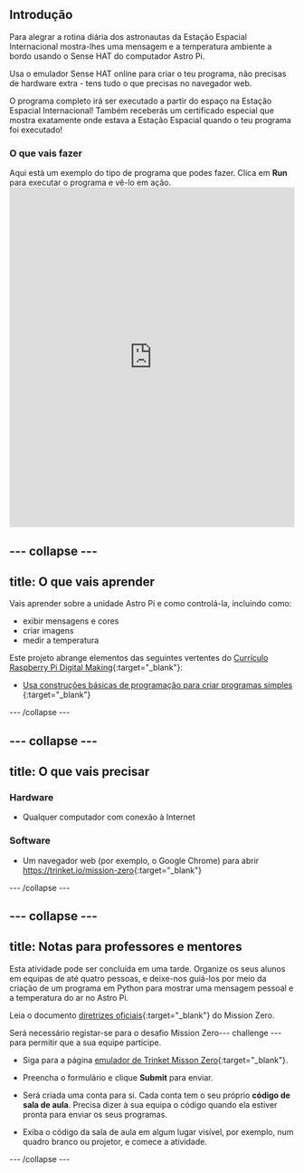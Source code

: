 ## Introdução

Para alegrar a rotina diária dos astronautas da Estação Espacial Internacional mostra-lhes uma mensagem e a temperatura ambiente a bordo usando o Sense HAT do computador Astro Pi.

Usa o emulador Sense HAT online para criar o teu programa, não precisas de hardware extra - tens tudo o que precisas no navegador web.

O programa completo irá ser executado a partir do espaço na Estação Espacial Internacional! Também receberás um certificado especial que mostra exatamente onde estava a Estação Espacial quando o teu programa foi executado!

### O que vais fazer

Aqui está um exemplo do tipo de programa que podes fazer. Clica em **Run** para executar o programa e vê-lo em ação. <iframe src="https://trinket.io/embed/python/069f6138f7?outputOnly=true&start=result" width="100%" height="600" frameborder="0" marginwidth="0" marginheight="0" allowfullscreen mark="crwd-mark"></iframe> 

--- collapse ---
---
title: O que vais aprender
---
Vais aprender sobre a unidade Astro Pi e como controlá-la, incluindo como:

+ exibir mensagens e cores
+ criar imagens
+ medir a temperatura

Este projeto abrange elementos das seguintes vertentes do [Currículo Raspberry Pi Digital Making](http://rpf.io/curriculum){:target="_blank"}:

+ [Usa construções básicas de programação para criar programas simples ](https://curriculum.raspberrypi.org/programming/creator/){:target="_blank"}

--- /collapse ---

--- collapse ---
---
title: O que vais precisar
---
### Hardware

+ Qualquer computador com conexão à Internet

### Software

+ Um navegador web (por exemplo, o Google Chrome) para abrir <https://trinket.io/mission-zero>{:target="_blank"}

--- /collapse ---

--- collapse ---
---
title: Notas para professores e mentores
---
Esta atividade pode ser concluída em uma tarde. Organize os seus alunos em equipas de até quatro pessoas, e deixe-nos guiá-los por meio da criação de um programa em Python para mostrar uma mensagem pessoal e a temperatura do ar no Astro Pi.

Leia o documento [diretrizes oficiais](http://esamultimedia.esa.int/docs/edu/European_Astro_Pi_Challenge_Mission_Zero_guidelines.pdf){:target="_blank"} do Mission Zero.

Será necessário registar-se para o desafio Mission Zero--- challenge --- para permitir que a sua equipe participe.

+ Siga para a página [emulador de Trinket Misson Zero](https://trinket.io/mission-zero/register){:target="_blank"}.

+ Preencha o formulário e clique **Submit** para enviar.

+ Será criada uma conta para si. Cada conta tem o seu próprio **código de sala de aula**. Precisa dizer à sua equipa o código quando ela estiver pronta para enviar os seus programas.

+ Exiba o código da sala de aula em algum lugar visível, por exemplo, num quadro branco ou projetor, e comece a atividade.

--- /collapse ---